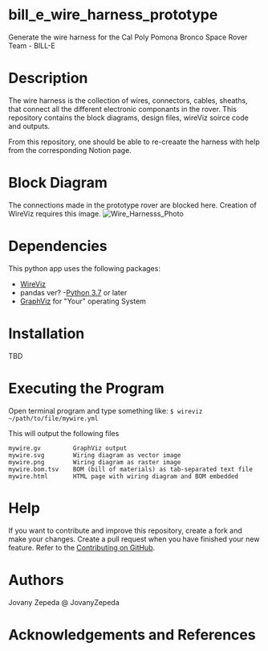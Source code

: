 # bill_e_wire_harness_prototype
Generate the wire harness for the Cal Poly Pomona Bronco Space Rover Team - BILL-E


# Description
The wire harness is the collection of wires, connectors, cables, sheaths, that connect all the different electronic componants in the rover. This repository contains the block diagrams, design files, wireViz soirce code and outputs. 

From this repository, one should be able to re-creaate the harness with help from the corresponding Notion page. 

# Block Diagram
The connections made in the prototype rover are blocked here. Creation of WireViz requires this image. 
![Wire_Harnesss_Photo]([http://url/to/img.png](https://github.com/BILL-EE-ECAD/bill_e_wire_harness_prototype/blob/main/docs/billie_rover_prototype_wire_harness_block_diagram_V0_2_1_2-power_wire_harness.drawio.png))

# Dependencies
This python app uses the following packages:
- [WireViz](https://github.com/formatc1702/WireViz)
- pandas ver?
-[Python 3.7](https://www.python.org/downloads/release/python-370/) or later
- [GraphViz](https://graphviz.org/download/) for "Your" operating System
# Installation
TBD
# Executing the Program
Open terminal program and type something like:
```$ wireviz ~/path/to/file/mywire.yml```

This will output the following files
```
mywire.gv         GraphViz output
mywire.svg        Wiring diagram as vector image
mywire.png        Wiring diagram as raster image
mywire.bom.tsv    BOM (bill of materials) as tab-separated text file
mywire.html       HTML page with wiring diagram and BOM embedded
```

# Help
If you want to contribute and improve this repository, create a fork and make your changes. Create a pull request when you have finished your new feature. Refer to the [Contributing on GitHub](https://gist.github.com/MarcDiethelm/7303312).
# Authors
Jovany Zepeda @ JovanyZepeda
# Acknowledgements and References
